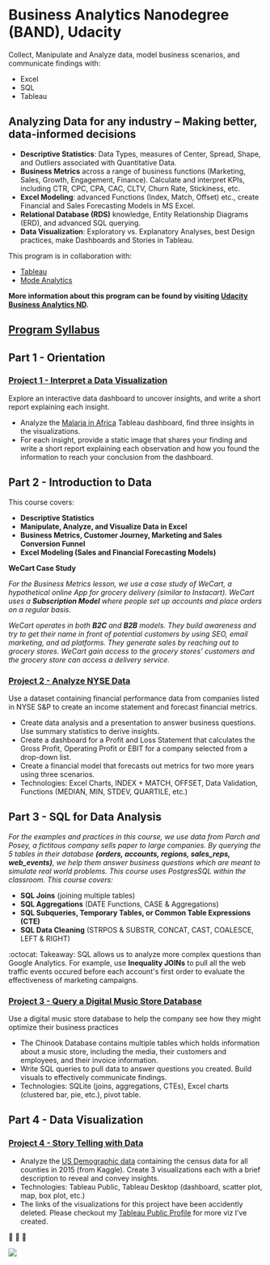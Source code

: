 # Business Analytics Nanodegree (BAND), Udacity
Collect, Manipulate and Analyze data, model business scenarios, and communicate findings with:
* Excel
* SQL
* Tableau

## Analyzing Data for any industry – Making better, data-informed decisions

* **Descriptive Statistics**: Data Types, measures of Center, Spread, Shape, and Outliers associated with Quantitative Data. 
* **Business Metrics** across a range of business functions (Marketing, Sales, Growth, Engagement, Finance). Calculate and interpret KPIs, including CTR, CPC, CPA, CAC, CLTV, Churn Rate, Stickiness, etc.
* **Excel Modeling**: advanced Functions (Index, Match, Offset) etc., create Financial and Sales Forecasting Models in MS Excel.
* **Relational Database (RDS)** knowledge, Entity Relationship Diagrams (ERD), and advanced SQL querying. 
* **Data Visualization**: Exploratory vs. Explanatory Analyses, best Design practices, make Dashboards and Stories in Tableau. 

This program is in collaboration with:
* [Tableau](https://www.tableau.com/)
* [Mode Analytics](https://mode.com/)

**More information about this program can be found by visiting [Udacity Business Analytics ND](https://www.udacity.com/course/business-analytics-nanodegree--nd098).**


## [Program Syllabus](https://github.com/phphoebe/udacity-band-projects/blob/master/Business%2BAnalytics%2BNanodegree%2BProgram%2BSyllabus%2B2.0.pdf)

## Part 1 - Orientation 
### **[Project 1 - Interpret a Data Visualization](https://github.com/phphoebe/udacity-band-projects/tree/master/Project%201-Interpret%20a%20Data%20Visualization)**

Explore an interactive data dashboard to uncover insights, and write a short report explaining each insight. 
* Analyze the [Malaria in Africa](https://public.tableau.com/views/MakeoverMonday34Malaria_0/MalariainAfrica?:embed=y&:showVizHome=no&:display_count=y&:display_static_image=y&:bootstrapWhenNotified=true#2) Tableau dashboard, find three insights in the visualizations.
* For each insight, provide a static image that shares your finding and write a short report explaining each observation and how you found the information to reach your conclusion from the dashboard. 


## Part 2 - Introduction to Data
This course covers:
* **Descriptive Statistics**
* **Manipulate, Analyze, and Visualize Data in Excel**
* **Business Metrics, Customer Journey, Marketing and Sales Conversion Funnel**
* **Excel Modeling (Sales and Financial Forecasting Models)**

**WeCart Case Study**

*For the Business Metrics lesson, we use a case study of WeCart, a hypothetical online App for grocery delivery (similar to Instacart). WeCart uses a **Subscription Model** where people set up accounts and place orders on a regular basis.*

*WeCart operates in both **B2C** and **B2B** models. They build awareness and try to get their name in front of potential customers by using SEO, email marketing, and ad platforms. They generate sales by reaching out to grocery stores. WeCart gain access to the grocery stores’ customers and the grocery store can access a delivery service.*


### **[Project 2 - Analyze NYSE Data](https://github.com/phphoebe/udacity-band-projects/tree/master/Project%202-Analyze%20NYSE%20Data)**
Use a dataset containing financial performance data from companies listed in NYSE S&P to create an income statement and forecast financial metrics.
* Create data analysis and a presentation to answer business questions. Use summary statistics to derive insights. 
* Create a dashboard for a Profit and Loss Statement that calculates the Gross Profit, Operating Profit or EBIT for a company selected from a drop-down list.
* Create a financial model that forecasts out metrics for two more years using three scenarios.
* Technologies: Excel Charts, INDEX + MATCH, OFFSET, Data Validation, Functions (MEDIAN, MIN, STDEV, QUARTILE, etc.)


## Part 3 - SQL for Data Analysis
*For the examples and practices in this course, we use data from Parch and Posey, a fictitous company sells paper to large companies. By querying the 5 tables in their database **(orders, accounts, regions, sales_reps, web_events)**, we help them answer business questions which are meant to simulate real world problems. This course uses PostgresSQL within the classroom. This course covers:*

* **SQL Joins** (joining multiple tables)
* **SQL Aggregations** (DATE Functions, CASE & Aggregations)
* **SQL Subqueries, Temporary Tables, or Common Table Expressions (CTE)**
* **SQL Data Cleaning** (STRPOS & SUBSTR, CONCAT, CAST, COALESCE, LEFT & RIGHT)

:octocat: Takeaway: SQL allows us to analyze more complex questions than Google Analytics. For example, use **Inequality JOINs** to pull all the web traffic events occured before each account's first order to evaluate the effectiveness of marketing campaigns.

### **[Project 3 - Query a Digital Music Store Database](https://github.com/phphoebe/udacity-band-projects/tree/master/Project%203-SQL-Query%20a%20Digital%20Music%20Store%20Database)**
Use a digital music store database to help the company see how they might optimize their business practices
* The Chinook Database contains multiple tables which holds information about a music store, including the media, their customers and employees, and their invoice information. 
* Write SQL queries to pull data to answer questions you created. Build visuals to effectively communicate findings. 
* Technologies: SQLite (joins, aggregations, CTEs), Excel charts (clustered bar, pie, etc.), pivot table. 

## Part 4 - Data Visualization 
### **[Project 4 - Story Telling with Data](https://github.com/phphoebe/udacity-band-projects/tree/master/Project%204-Tableau-Data%20Visualization-Telling%20Stories%20with%20Data)**
* Analyze the [US Demographic data](https://www.kaggle.com/muonneutrino/us-census-demographic-data/data) containing the census data for all counties in 2015 (from Kaggle). Create 3 visualizations each with a brief description to reveal and convey insights. 
* Technologies: Tableau Public, Tableau Desktop (dashboard, scatter plot, map, box plot, etc.) 
* The links of the visualizations for this project have been accidently deleted. Please checkout my [Tableau Public Profile](https://public.tableau.com/profile/pphoebe#!/ ) for more viz I’ve created. 

:tada: :tada: :tada: 

![](https://github.com/phphoebe/udacity-band-projects/blob/master/Graduaction%20Certificate.PNG)
